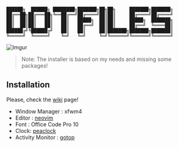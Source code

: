 ```
██████╗  ██████╗ ████████╗███████╗██╗██╗     ███████╗███████╗
██╔══██╗██╔═══██╗╚══██╔══╝██╔════╝██║██║     ██╔════╝██╔════╝
██║  ██║██║   ██║   ██║   █████╗  ██║██║     █████╗  ███████╗
██║  ██║██║   ██║   ██║   ██╔══╝  ██║██║     ██╔══╝  ╚════██║
██████╔╝╚██████╔╝   ██║   ██║     ██║███████╗███████╗███████║
╚═════╝  ╚═════╝    ╚═╝   ╚═╝     ╚═╝╚══════╝╚══════╝╚══════╝ 
```
![Imgur](https://i.imgur.com/WaftVJj.png)

> Note: The installer is based on my needs and missing some packages!

## Installation

Please, check the [wiki](https://github.com/t0thkr1s/dotfiles/wiki/Installation) page!

 - Window Manager : xfwm4
 - Editor : [neovim](https://neovim.io/)
 - Font : Office Code Pro 10
 - Clock: [peaclock](https://github.com/octobanana/peaclock)
 - Activity Monitor : [gotop](https://github.com/cjbassi/gotop)
